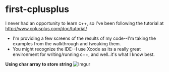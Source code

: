 # first-cplusplus
I never had an opportunity to learn c++, so I've been following the tutorial at http://www.cplusplus.com/doc/tutorial/


- I'm providing a few screens of the results of my code--I'm taking the examples from the walkthrough and tweaking them.
- You might recognize the IDE--I use Xcode as its a really great environment for writing/running c++, and well..it's what I know best.

<b>Using char array to store string</b>
![Imgur](http://i.imgur.com/lxerrDX.png)
